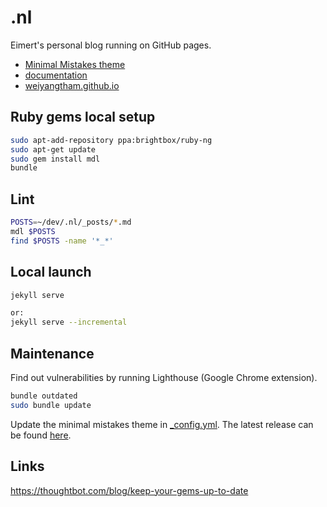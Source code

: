 # .nl
Eimert's personal blog running on GitHub pages.
- [Minimal Mistakes theme](https://github.com/mmistakes/minimal-mistakes)
- [documentation](https://mmistakes.github.io/minimal-mistakes/docs/quick-start-guide/)<br>
- [weiyangtham.github.io](https://github.com/weiyangtham/weiyangtham.github.io)<br>



## Ruby gems local setup
```bash
sudo apt-add-repository ppa:brightbox/ruby-ng
sudo apt-get update
sudo gem install mdl
bundle
```

## Lint
```bash
POSTS=~/dev/.nl/_posts/*.md
mdl $POSTS
find $POSTS -name '*_*'
```

## Local launch
```bash
jekyll serve

or:
jekyll serve --incremental
```

## Maintenance
Find out vulnerabilities by running Lighthouse (Google Chrome extension).
```bash
bundle outdated
sudo bundle update
```
Update the minimal mistakes theme in [_config.yml](_config.yml). The latest release can be found [here](https://mmistakes.github.io/minimal-mistakes/).

## Links
https://thoughtbot.com/blog/keep-your-gems-up-to-date
